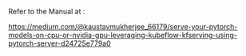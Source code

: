 Refer to the Manual at :

https://medium.com/@kaustavmukherjee_66179/serve-your-pytorch-models-on-cpu-or-nvidia-gpu-leveraging-kubeflow-kfserving-using-pytorch-server-d24725e779a0

